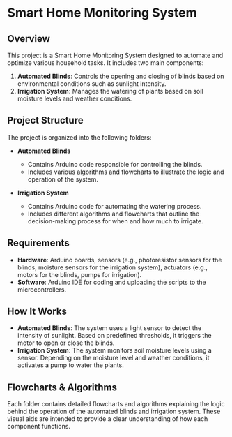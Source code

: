 # Smart Home Monitoring System

## Overview

This project is a Smart Home Monitoring System designed to automate and optimize various household tasks. It includes two main components:

1. **Automated Blinds**: Controls the opening and closing of blinds based on environmental conditions such as sunlight intensity.
2. **Irrigation System**: Manages the watering of plants based on soil moisture levels and weather conditions.

## Project Structure

The project is organized into the following folders:

- **Automated Blinds**
  - Contains Arduino code responsible for controlling the blinds.
  - Includes various algorithms and flowcharts to illustrate the logic and operation of the system.

- **Irrigation System**
  - Contains Arduino code for automating the watering process.
  - Includes different algorithms and flowcharts that outline the decision-making process for when and how much to irrigate.

## Requirements

- **Hardware**: Arduino boards, sensors (e.g., photoresistor sensors for the blinds, moisture sensors for the irrigation system), actuators (e.g., motors for the blinds, pumps for irrigation).
- **Software**: Arduino IDE for coding and uploading the scripts to the microcontrollers.


## How It Works

- **Automated Blinds**: The system uses a light sensor to detect the intensity of sunlight. Based on predefined thresholds, it triggers the motor to open or close the blinds.
- **Irrigation System**: The system monitors soil moisture levels using a sensor. Depending on the moisture level and weather conditions, it activates a pump to water the plants.

## Flowcharts & Algorithms

Each folder contains detailed flowcharts and algorithms explaining the logic behind the operation of the automated blinds and irrigation system. These visual aids are intended to provide a clear understanding of how each component functions.
